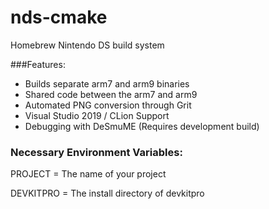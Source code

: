 # nds-cmake
Homebrew Nintendo DS build system

###Features:
- Builds separate arm7 and arm9 binaries
- Shared code between the arm7 and arm9
- Automated PNG conversion through Grit
- Visual Studio 2019 / CLion Support
- Debugging with DeSmuME (Requires development build)

### Necessary Environment Variables:
PROJECT = The name of your project

DEVKITPRO = The install directory of devkitpro
